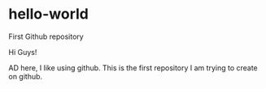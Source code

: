 # hello-world
First Github repository

Hi Guys!

AD here, I like using github. This is the first repository I am trying to create on github.
